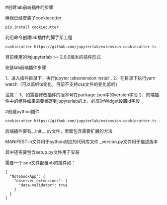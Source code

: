 #创建lab前端插件的步骤

确保已经安装了cookiecutter

```bash
pip install cookiecutter
```

利用命令创建lab插件的脚手架工程

```bash
cookiecutter https://github.com/jupyterlab/extension-cookiecutter-ts --checkout v2.0
```

目前使用的为jupyterlab >= 2.0.0版本的插件形式

安装lab前端插件步骤

1、进入插件目录下，执行jupyter labextension install .
2、在目录下执行yarn watch（可以监听ts变化，目前不支持css文件的变化监听）

注意：
1、如需要修改插件的版本号在package.json中的version字段
2、前端插件中的组件如果需要绑定到jupyterlab的上，必须对Widget设置id字段

#创建python插件

```bash
cookiecutter https://github.com/jupyterlab/extension-cookiecutter-ts --checkout v2.0
```
后端插件要有__init__.py文件，里面包含需要扩展的方法

MANIFEST.in文件用于python对应的代码库文件
_version.py文件用于描述版本

其中还需要包含setup.py文件用于安装

需要一个json文件配置nb的插件如：
```
{
  "NotebookApp": {
    "nbserver_extensions": {
      "data-validator": true
    }
  }
}
```
